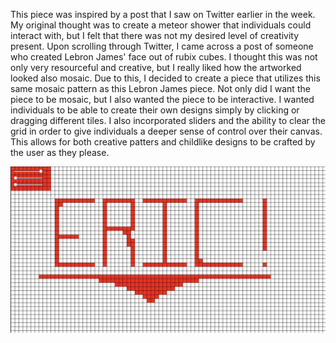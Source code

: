 This piece was inspired by a post that I saw on Twitter earlier in the week. My original thought was to create a meteor shower that individuals could interact with, but I felt that there was not my desired level of creativity present. Upon scrolling through Twitter, I came across a post of someone who created Lebron James' face out of rubix cubes. I thought this was not only very resourceful and creative, but I really liked how the artworked looked also mosaic. Due to this, I decided to create a piece that utilizes this same mosaic pattern as this Lebron James piece. Not only did I want the piece to be mosaic, but I also wanted the piece to be interactive. I wanted individuals to be able to create their own designs simply by clicking or dragging different tiles. I also incorporated sliders and the ability to clear the grid in order to give individuals a deeper sense of control over their canvas. This allows for both creative patters and childlike designs to be crafted by the user as they please.


!["ArraysAndAnimation"](Snippet.png?raw=true "ArraysAndAnimation")